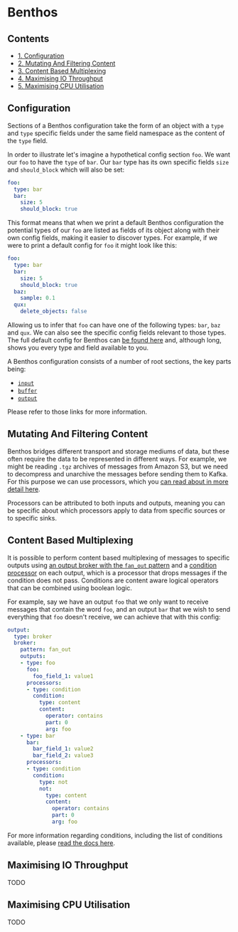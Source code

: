Benthos
=======

## Contents

- [1. Configuration](#configuration)
- [2. Mutating And Filtering Content](#mutating-and-filtering-content)
- [3. Content Based Multiplexing](#content-based-multiplexing)
- [4. Maximising IO Throughput](#maximising-io-throughput)
- [5. Maximising CPU Utilisation](#maximising-cpu-utilisation)

## Configuration

Sections of a Benthos configuration take the form of an object with a `type` and
`type` specific fields under the same field namespace as the content of the
`type` field.

In order to illustrate let's imagine a hypothetical config section `foo`. We
want our `foo` to have the `type` of `bar`. Our `bar` type has its own specific
fields `size` and `should_block` which will also be set:

``` yaml
foo:
  type: bar
  bar:
    size: 5
    should_block: true
```

This format means that when we print a default Benthos configuration the
potential types of our `foo` are listed as fields of its object along with their
own config fields, making it easier to discover types. For example, if we were
to print a default config for `foo` it might look like this:

``` yaml
foo:
  type: bar
  bar:
    size: 5
    should_block: true
  baz:
    sample: 0.1
  qux:
    delete_objects: false
```

Allowing us to infer that `foo` can have one of the following types: `bar`,
`baz` and `qux`. We can also see the specific config fields relevant to those
types. The full default config for Benthos can [be found here][default-conf]
and, although long, shows you every type and field available to you.

A Benthos configuration consists of a number of root sections, the key parts
being:

- [`input`](./inputs)
- [`buffer`](./buffers)
- [`output`](./inputs)

Please refer to those links for more information.

## Mutating And Filtering Content

Benthos bridges different transport and storage mediums of data, but these often
require the data to be represented in different ways. For example, we might be
reading `.tgz` archives of messages from Amazon S3, but we need to decompress
and unarchive the messages before sending them to Kafka. For this purpose we
can use processors, which you [can read about in more detail here][processors].

Processors can be attributed to both inputs and outputs, meaning you can be
specific about which processors apply to data from specific sources or to
specific sinks.

## Content Based Multiplexing

It is possible to perform content based multiplexing of messages to specific
outputs using [an output broker with the `fan_out` pattern][broker-output] and a
[condition processor][condition-processor] on each output, which is a processor
that drops messages if the condition does not pass. Conditions are content aware
logical operators that can be combined using boolean logic.

For example, say we have an output `foo` that we only want to receive messages
that contain the word `foo`, and an output `bar` that we wish to send everything
that `foo` doesn't receive, we can achieve that with this config:

``` yaml
output:
  type: broker
  broker:
    pattern: fan_out
    outputs:
    - type: foo
      foo:
        foo_field_1: value1
      processors:
      - type: condition
        condition:
          type: content
          content:
            operator: contains
            part: 0
            arg: foo
    - type: bar
      bar:
        bar_field_1: value2
        bar_field_2: value3
      processors:
      - type: condition
        condition:
          type: not
          not:
            type: content
            content:
              operator: contains
              part: 0
              arg: foo
```

For more information regarding conditions, including the list of conditions
available, please [read the docs here][conditions].

## Maximising IO Throughput

TODO

## Maximising CPU Utilisation

TODO

[default-conf]: ../../config/everything.yaml
[processors]: ./processors
[broker-output]: ./outputs/README.md#broker
[condition-processor]: ./processors/README.md#condition
[conditions]: ./conditions
